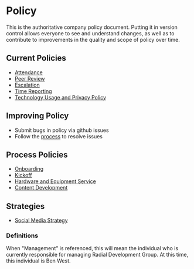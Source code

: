 # Policy

This is the authoritative company policy document.  Putting it in version control allows everyone to see and understand changes, as well as to contribute to improvements in the quality and scope of policy over time.

## Current Policies
- [Attendance](ATTENDANCE.md)
- [Peer Review](PEER_REVIEW.md)
- [Escalation](ESCALTION.md)
- [Time Reporting](TIME_REPORTING.md)
- [Technology Usage and Privacy Policy](PRIVACY.md)

## Improving Policy
- Submit bugs in policy via github issues
- Follow the [process](PROCESS.MD) to resolve issues

## Process Policies
- [Onboarding](processes/ONBOARDING.md)
- [Kickoff](processes/KICKOFF.md)
- [Hardware and Equipment Service](processes/HARDWARE.md)
- [Content Development](processes/BLOGGING.md)

## Strategies
- [Social Media Strategy](processes/SOCIAL_MEDIA_STRATEGY.md)


### Definitions
When "Management" is referenced, this will mean the individual who is currently
responsible for managing Radial Development Group. At this time, this individual
is Ben West.
